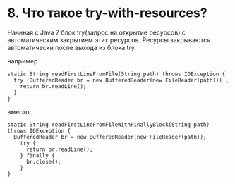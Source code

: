 # 8. Что такое try-with-resources?

Начиная с Java 7 блок try(запрос на открытие ресурсов) с автоматическим закрытием этих ресурсов.
Ресурсы закрываются автоматически после выхода из блока try.

например 
```
static String readFirstLineFromFile(String path) throws IOException {
  try (BufferedReader br = new BufferedReader(new FileReader(path))) {
    return br.readLine();
  }
}
```
вместо
```
static String readFirstLineFromFileWithFinallyBlock(String path) throws IOException {
  BufferedReader br = new BufferedReader(new FileReader(path));
    try {
      return br.readLine();
    } finally {
      br.close();
    }
}
```